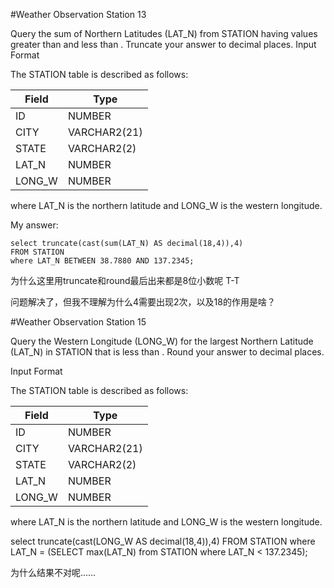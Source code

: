 
#Weather Observation Station 13

Query the sum of Northern Latitudes (LAT_N) from STATION having values greater than  and less than . Truncate your answer to  decimal places.
Input Format

The STATION table is described as follows:

|  Field | Type |
|---|---|
| ID  | NUMBER |
| CITY | VARCHAR2(21)   |
| STATE  | VARCHAR2(2)  |
| LAT_N |  NUMBER |
| LONG_W | NUMBER |


where LAT_N is the northern latitude and LONG_W is the western longitude.

My answer:
```
select truncate(cast(sum(LAT_N) AS decimal(18,4)),4)
FROM STATION
where LAT_N BETWEEN 38.7880 AND 137.2345;
```
为什么这里用truncate和round最后出来都是8位小数呢 T-T

问题解决了，但我不理解为什么4需要出现2次，以及18的作用是啥？


#Weather Observation Station 15

Query the Western Longitude (LONG_W) for the largest Northern Latitude (LAT_N) in STATION that is less than . Round your answer to  decimal places.

Input Format

The STATION table is described as follows:

|  Field | Type |
|---|---|
| ID  | NUMBER |
| CITY | VARCHAR2(21)   |
| STATE  | VARCHAR2(2)  |
| LAT_N |  NUMBER |
| LONG_W | NUMBER |

where LAT_N is the northern latitude and LONG_W is the western longitude.

select truncate(cast(LONG_W AS decimal(18,4)),4)
FROM STATION
where LAT_N =
(SELECT max(LAT_N) 
from STATION
where LAT_N < 137.2345);

为什么结果不对呢……

